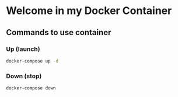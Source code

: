 # Welcome in my Docker Container #

## Commands to use container ##

### Up (launch) ###
```bash
docker-compose up -d
```
### Down (stop) ###
```bash
docker-compose down
```

